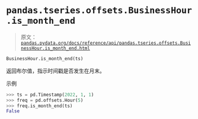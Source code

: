 # `pandas.tseries.offsets.BusinessHour.is_month_end`

> 原文：[`pandas.pydata.org/docs/reference/api/pandas.tseries.offsets.BusinessHour.is_month_end.html`](https://pandas.pydata.org/docs/reference/api/pandas.tseries.offsets.BusinessHour.is_month_end.html)

```py
BusinessHour.is_month_end(ts)
```

返回布尔值，指示时间戳是否发生在月末。

示例

```py
>>> ts = pd.Timestamp(2022, 1, 1)
>>> freq = pd.offsets.Hour(5)
>>> freq.is_month_end(ts)
False 
```
